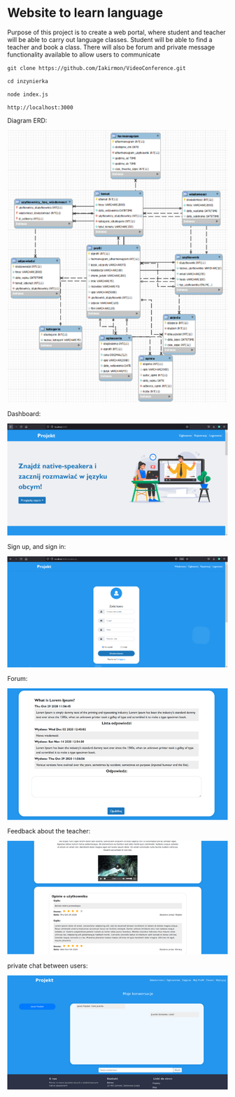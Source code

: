# Website to learn language

Purpose of this project is to create a web portal, 
where student and teacher will be able to carry out language classes. 
Student will be able to find a teacher and book a class. 
There will also be forum and private message functionality available to allow users to communicate

```
git clone https://github.com/Iakirmon/VideoConference.git
```

```
cd inzynierka
```

```
node index.js
```

```
http://localhost:3000
```

Diagram ERD:

![Test Image 1](https://github.com/Iakirmon/VideoConference/blob/master/image/DB.png)

Dashboard:

![Test Image 2](https://github.com/Iakirmon/VideoConference/blob/master/image/start.png)

Sign up, and sign in:

![Test Image 3](https://github.com/Iakirmon/VideoConference/blob/master/image/Rejestracja.png)

Forum:

![Test Image 4](https://github.com/Iakirmon/VideoConference/blob/master/image/forum.png)

Feedback about the teacher:

![Test Image 5](https://github.com/Iakirmon/VideoConference/blob/master/image/opinie.png)

private chat between users:

![Test Image 6](https://github.com/Iakirmon/VideoConference/blob/master/image/czat.png)

